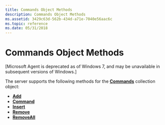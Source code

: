```yaml
---
title: Commands Object Methods
description: Commands Object Methods
ms.assetid: 3429c63d-562b-434d-a71e-7040e56aac6c
ms.topic: reference
ms.date: 05/31/2018
---
```


# Commands Object Methods

\[Microsoft Agent is deprecated as of Windows 7, and may be unavailable in subsequent versions of Windows.\]

The server supports the following methods for the [**Commands**](/windows/desktop/lwef/the-commands-collection-object) collection object:

-   [**Add**](add-method.md)
-   [**Command**](command-method.md)
-   [**Insert**](insert-method.md)
-   [**Remove**](remove-method.md)
-   [**RemoveAll**](removeall-method.md)

 

 